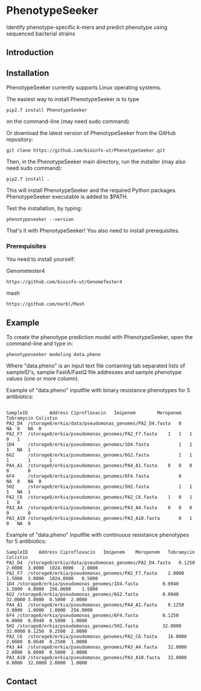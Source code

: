 # PhenotypeSeeker
Identify phenotype-specific k-mers and predict phenotype using sequenced bacterial strains
## Introduction
## Installation
PhenotypeSeeker currently supports Linux operating systems.

The easiest way to install PhenotypeSeeker is to type
```
pip2.7 install PhenotypeSeeker
```
on the command-line (may need sudo command).

Or download the latest version of PhenotypeSeeker from the GitHub repository:
```
git clone https://github.com/bioinfo-ut/PhenotypeSeeker.git
```
Then, in the PhenotypeSeeker main directory, run the installer (may also need sudo command):
```
pip2.7 install .
```
This will install PhenotypeSeeker and the required Python packages. PhenotypeSeeker executable is added to $PATH.

Test the installation, by typing:
```
phenotypeseeker --version
```
That's it with PhenotypeSeeker! 
You also need to install prerequisites.

### Prerequisites
You need to install yourself:

Genometester4
```
https://github.com/bioinfo-ut/GenomeTester4
```
mash
```
https://github.com/marbl/Mash
```
## Example

To create the phenotype prediction model with PhenotypeSeeker, open the command-line and type in:
```
phenotypeseeker modeling data.pheno 
```
Where "data.pheno" is an input text file containing tab separated lists of sampleID's, sample FastA/FastQ file addresses and sample phenotype values (one or more column).

Example of "data.pheno" inputfile with binary resistance phenotypes for 5 antibiotics:
```

SampleID        Address Ciprofloxacin   Imipenem        Meropenem       Tobramycin Colistin         
PA2_D4  /storage8/erkia/data/pseudomonas_genomes/PA2_D4.fasta   0       NA	0 	NA	0
PA2_F7  /storage8/erkia/pseudomonas_genomes/PA2_F7.fasta 	1	1	1	0	1
1D4     /storage8/erkia/pseudomonas_genomes/1D4.fasta           1	1 	1 	NA	1
6G2     /storage8/erkia/pseudomonas_genomes/6G2.fasta           1	1	1       1       1
PA4_A1  /storage8/erkia/pseudomonas_genomes/PA4_A1.fasta 	0	0	0       0       0
6F4     /storage8/erkia/pseudomonas_genomes/6F4.fasta           0       NA	0 	NA	0
5H2     /storage8/erkia/pseudomonas_genomes/5H2.fasta           1	1 	1 	NA	1
PA2_C6  /storage8/erkia/pseudomonas_genomes/PA2_C6.fasta 	1	0	1	1	0
PA3_A4  /storage8/erkia/pseudomonas_genomes/PA3_A4.fasta 	0	0	0	0       0
PA3_A10 /storage8/erkia/pseudomonas_genomes/PA3_A10.fasta       0	1	0	NA	0
```
Example of "data.pheno" inputfile with continuous resistance phenotypes for 5 antibiotics:
```
SampleID	Address	Ciprofloxacin	Imipenem	Meropenem	Tobramycin Colistin
PA2_D4	/storage8/erkia/data/pseudomonas_genomes/PA2_D4.fasta	0.1250	2.0000	3.0000	1024.0000	2.0000
PA2_F7	/storage8/erkia/pseudomonas_genomes/PA2_F7.fasta	2.0000	1.5000	3.0000	1024.0000	0.5000
1D4	/storage8/erkia/pseudomonas_genomes/1D4.fasta	      0.0940	1.5000	4.0000	256.0000	1.5000
6G2	/storage8/erkia/pseudomonas_genomes/6G2.fasta	      0.0940	32.0000	3.0000	0.5000	2.0000
PA4_A1	/storage8/erkia/pseudomonas_genomes/PA4_A1.fasta	0.1250	3.0000	1.0000	1.0000	256.0000
6F4	/storage8/erkia/pseudomonas_genomes/6F4.fasta	      0.1250	6.0000	0.0940	0.5000	1.0000
5H2	/storage8/erkia/pseudomonas_genomes/5H2.fasta	      32.0000	32.0000	0.1250	0.2500	2.0000
PA2_C6	/storage8/erkia/pseudomonas_genomes/PA2_C6.fasta	16.0000	2.0000	0.0640	0.2500	1.0000
PA3_A4	/storage8/erkia/pseudomonas_genomes/PA3_A4.fasta	32.0000	2.0000	6.0000	0.5000	2.0000
PA3_A10	/storage8/erkia/pseudomonas_genomes/PA3_A10.fasta	32.0000	8.0000	32.0000	2.0000	1.0000
```
## Contact
